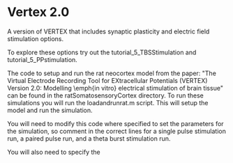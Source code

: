 # Vertex 2.0
A version of VERTEX that includes synaptic plasticity and electric field stimulation options. 

To explore these options try out the tutorial_5_TBSStimulation and tutorial_5_PPstimulation.

The code to setup and run the rat neocortex model from the paper:
"The Virtual Electrode Recording Tool for EXtracellular Potentials (VERTEX) Version 2.0: 
Modelling \emph{in vitro} electrical stimulation of brain tissue"
can be found in the ratSomatosensoryCortex directory. To run these simulations you will run the 
loadandrunrat.m script. This will setup the model and run the simulation. 

You will need to modify this code where specified to set the parameters for the simulation,
so comment in the correct lines for a single pulse stimulation run, a paired pulse run, 
and a theta burst stimulation run.

You will also need to specify the 

